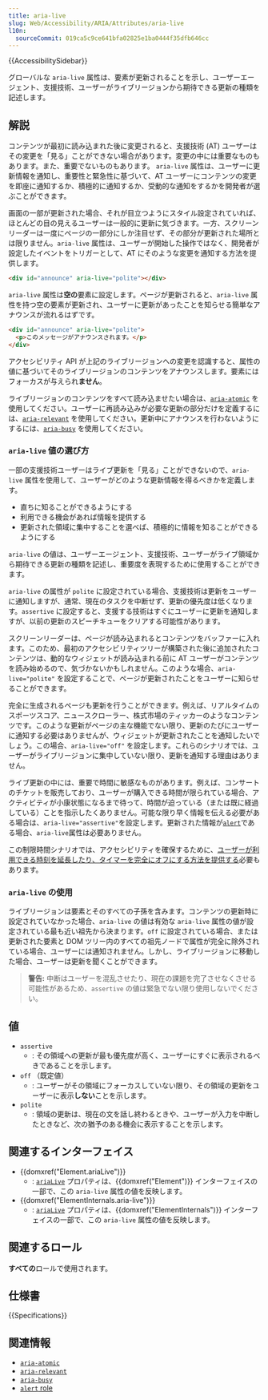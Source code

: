 ```yaml
---
title: aria-live
slug: Web/Accessibility/ARIA/Attributes/aria-live
l10n:
  sourceCommit: 019ca5c9ce641bfa02825e1ba0444f35dfb646cc
---
```


{{AccessibilitySidebar}}

グローバルな `aria-live` 属性は、要素が更新されることを示し、ユーザーエージェント、支援技術、ユーザーがライブリージョンから期待できる更新の種類を記述します。

## 解説

コンテンツが最初に読み込まれた後に変更されると、支援技術 (AT) ユーザーはその変更を「見る」ことができない場合があります。変更の中には重要なものもあります。また、重要でないものもあります。 `aria-live` 属性は、ユーザーに更新情報を通知し、重要性と緊急性に基づいて、AT ユーザーにコンテンツの変更を即座に通知するか、積極的に通知するか、受動的な通知をするかを開発者が選ぶことができます。

画面の一部が更新された場合、それが目立つようにスタイル設定されていれば、ほとんどの目の見えるユーザーは一般的に更新に気づきます。一方、スクリーンリーダーは一度にページの一部分にしか注目せず、その部分が更新された場所とは限りません。`aria-live` 属性は、ユーザーが開始した操作ではなく、開発者が設定したイベントをトリガーとして、AT にそのような変更を通知する方法を提供します。

```html
<div id="announce" aria-live="polite"></div>
```

`aria-live` 属性は**空の**要素に設定します。ページが更新されると、`aria-live` 属性を持つ空の要素が更新され、ユーザーに更新があったことを知らせる簡単なアナウンスが流れるはずです。

```html
<div id="announce" aria-live="polite">
  <p>このメッセージがアナウンスされます。</p>
</div>
```

アクセシビリティ API が上記のライブリージョンへの変更を認識すると、属性の値に基づいてそのライブリージョンのコンテンツをアナウンスします。要素にはフォーカスが与えられ**ません**。

ライブリージョンのコンテンツをすべて読み込ませたい場合は、[`aria-atomic`](/ja/docs/Web/Accessibility/ARIA/Attributes/aria-atomic) を使用してください。ユーザーに再読み込みが必要な更新の部分だけを定義するには、[`aria-relevant`](/ja/docs/Web/Accessibility/ARIA/Attributes/aria-relevant) を使用してください。更新中にアナウンスを行わないようにするには、[`aria-busy`](/ja/docs/Web/Accessibility/ARIA/Attributes/aria-busy) を使用してください。

### `aria-live` 値の選び方

一部の支援技術ユーザーはライブ更新を「見る」ことができないので、`aria-live` 属性を使用して、ユーザーがどのような更新情報を得るべきかを定義します。

- 直ちに知ることができるようにする
- 利用できる機会があれば情報を提供する
- 更新された領域に集中することを選べば、積極的に情報を知ることができるようにする

`aria-live` の値は、ユーザーエージェント、支援技術、ユーザーがライブ領域から期待できる更新の種類を記述し、重要度を表現するために使用することができます。

`aria-live` の属性が `polite` に設定されている場合、支援技術は更新をユーザーに通知しますが、通常、現在のタスクを中断せず、更新の優先度は低くなります。`assertive` に設定すると、支援する技術はすぐにユーザーに更新を通知しますが、以前の更新のスピーチキューをクリアする可能性があります。

スクリーンリーダーは、ページが読み込まれるとコンテンツをバッファーに入れます。このため、最初のアクセシビリティツリーが構築された後に追加されたコンテンツは、動的なウィジェットが読み込まれる前に AT ユーザーがコンテンツを読み始めるので、気づかないかもしれません。このような場合、`aria-live="polite"` を設定することで、ページが更新されたことをユーザーに知らせることができます。

完全に生成されるページも更新を行うことができます。例えば、リアルタイムのスポーツスコア、ニュースクローラー、株式市場のティッカーのようなコンテンツです。このような更新がページの主な機能でない限り、更新のたびにユーザーに通知する必要はありませんが、ウィジェットが更新されたことを通知したいでしょう。この場合、`aria-live="off"` を設定します。これらのシナリオでは、ユーザーがライブリージョンに集中していない限り、更新を通知する理由はありません。

ライブ更新の中には、重要で時間に敏感なものがあります。例えば、コンサートのチケットを販売しており、ユーザーが購入できる時間が限られている場合、アクティビティが小康状態になるまで待って、時間が迫っている（または既に経過している）ことを指示したくありません。可能な限り早く情報を伝える必要がある場合は、`aria-live="assertive"`を設定します。更新された情報が[`alert`](/ja/docs/Web/Accessibility/ARIA/Roles/alert_role)である場合、`aria-live`属性は必要ありません。

この制限時間シナリオでは、アクセシビリティを確保するために、[ユーザーが利用できる時刻を延長したり、タイマーを完全にオフにする方法を提供する](https://www.w3.org/WAI/WCAG21/Understanding/timing-adjustable.html)必要もあります。

### `aria-live` の使用

ライブリージョンは要素とそのすべての子孫を含みます。コンテンツの更新時に設定されていなかった場合、`aria-live` の値は有効な `aria-live` 属性の値が設定されている最も近い祖先から決まります。`off` に設定されている場合、または更新された要素と DOM ツリー内のすべての祖先ノードで属性が完全に除外されている場合、ユーザーには通知されません。しかし、ライブリージョンに移動した場合、ユーザーは更新を聞くことができます。

> **警告:** 中断はユーザーを混乱させたり、現在の課題を完了させなくさせる可能性があるため、`assertive` の値は緊急でない限り使用しないでください。

## 値

- `assertive`
  - : その領域への更新が最も優先度が高く、ユーザーにすぐに表示されるべきであることを示します。
- `off` （既定値）
  - : ユーザーがその領域にフォーカスしていない限り、その領域の更新をユーザーに表示**しない**ことを示します。
- `polite`
  - : 領域の更新は、現在の文を話し終わるときや、ユーザーが入力を中断したときなど、次の猶予のある機会に表示することを示します。

## 関連するインターフェイス

- {{domxref("Element.ariaLive")}}
  - : [`ariaLive`](/ja/docs/Web/API/Element/ariaLive) プロパティは、{{domxref("Element")}} インターフェイスの一部で、この `aria-live` 属性の値を反映します。
- {{domxref("ElementInternals.aria-live")}}
  - : [`ariaLive`](/ja/docs/Web/API/Element/ariaLive) プロパティは、{{domxref("ElementInternals")}} インターフェイスの一部で、この `aria-live` 属性の値を反映します。

## 関連するロール

**すべての**ロールで使用されます。

## 仕様書

{{Specifications}}

## 関連情報

- [`aria-atomic`](/ja/docs/Web/Accessibility/ARIA/Attributes/aria-atomic)
- [`aria-relevant`](/ja/docs/Web/Accessibility/ARIA/Attributes/aria-relevant)
- [`aria-busy`](/ja/docs/Web/Accessibility/ARIA/Attributes/aria-busy)
- [`alert` role](/ja/docs/Web/Accessibility/ARIA/Roles/alert_role)
